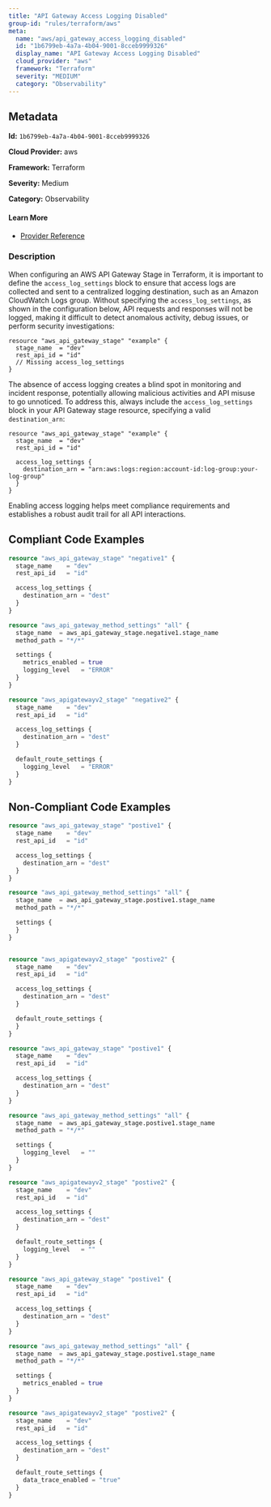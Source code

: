 ```yaml
---
title: "API Gateway Access Logging Disabled"
group-id: "rules/terraform/aws"
meta:
  name: "aws/api_gateway_access_logging_disabled"
  id: "1b6799eb-4a7a-4b04-9001-8cceb9999326"
  display_name: "API Gateway Access Logging Disabled"
  cloud_provider: "aws"
  framework: "Terraform"
  severity: "MEDIUM"
  category: "Observability"
---
```

## Metadata

**Id:** `1b6799eb-4a7a-4b04-9001-8cceb9999326`

**Cloud Provider:** aws

**Framework:** Terraform

**Severity:** Medium

**Category:** Observability

#### Learn More

 - [Provider Reference](https://registry.terraform.io/providers/hashicorp/aws/latest/docs/resources/api_gateway_stage#access_log_settings)

### Description

 When configuring an AWS API Gateway Stage in Terraform, it is important to define the `access_log_settings` block to ensure that access logs are collected and sent to a centralized logging destination, such as an Amazon CloudWatch Logs group. Without specifying the `access_log_settings`, as shown in the configuration below, API requests and responses will not be logged, making it difficult to detect anomalous activity, debug issues, or perform security investigations:

```
resource "aws_api_gateway_stage" "example" {
  stage_name  = "dev"
  rest_api_id = "id"
  // Missing access_log_settings
}
```

The absence of access logging creates a blind spot in monitoring and incident response, potentially allowing malicious activities and API misuse to go unnoticed. To address this, always include the `access_log_settings` block in your API Gateway stage resource, specifying a valid `destination_arn`:

```
resource "aws_api_gateway_stage" "example" {
  stage_name  = "dev"
  rest_api_id = "id"

  access_log_settings {
    destination_arn = "arn:aws:logs:region:account-id:log-group:your-log-group"
  }
}
```

Enabling access logging helps meet compliance requirements and establishes a robust audit trail for all API interactions.


## Compliant Code Examples
```terraform
resource "aws_api_gateway_stage" "negative1" {
  stage_name    = "dev"
  rest_api_id   = "id"

  access_log_settings {
    destination_arn = "dest"
  }
}

resource "aws_api_gateway_method_settings" "all" {
  stage_name  = aws_api_gateway_stage.negative1.stage_name
  method_path = "*/*"

  settings {
    metrics_enabled = true
    logging_level   = "ERROR"
  }
}

resource "aws_apigatewayv2_stage" "negative2" {
  stage_name    = "dev"
  rest_api_id   = "id"

  access_log_settings {
    destination_arn = "dest"
  }

  default_route_settings {
    logging_level   = "ERROR"
  }
}


```
## Non-Compliant Code Examples
```terraform
resource "aws_api_gateway_stage" "postive1" {
  stage_name    = "dev"
  rest_api_id   = "id"

  access_log_settings {
    destination_arn = "dest"
  }
}

resource "aws_api_gateway_method_settings" "all" {
  stage_name  = aws_api_gateway_stage.postive1.stage_name
  method_path = "*/*"

  settings {
  }
}


resource "aws_apigatewayv2_stage" "postive2" {
  stage_name    = "dev"
  rest_api_id   = "id"

  access_log_settings {
    destination_arn = "dest"
  }

  default_route_settings {
  }
}

```

```terraform
resource "aws_api_gateway_stage" "postive1" {
  stage_name    = "dev"
  rest_api_id   = "id"

  access_log_settings {
    destination_arn = "dest"
  }
}

resource "aws_api_gateway_method_settings" "all" {
  stage_name  = aws_api_gateway_stage.postive1.stage_name
  method_path = "*/*"

  settings {
    logging_level   = ""
  }
}

resource "aws_apigatewayv2_stage" "postive2" {
  stage_name    = "dev"
  rest_api_id   = "id"

  access_log_settings {
    destination_arn = "dest"
  }

  default_route_settings {
    logging_level   = ""
  }
}

```

```terraform
resource "aws_api_gateway_stage" "postive1" {
  stage_name    = "dev"
  rest_api_id   = "id"

  access_log_settings {
    destination_arn = "dest"
  }
}

resource "aws_api_gateway_method_settings" "all" {
  stage_name  = aws_api_gateway_stage.postive1.stage_name
  method_path = "*/*"

  settings {
    metrics_enabled = true
  }
}

resource "aws_apigatewayv2_stage" "postive2" {
  stage_name    = "dev"
  rest_api_id   = "id"

  access_log_settings {
    destination_arn = "dest"
  }

  default_route_settings {
    data_trace_enabled = "true"
  }
}

```